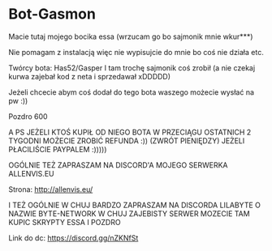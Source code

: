 # Bot-Gasmon

Macie tutaj mojego bocika essa (wrzucam go bo sajmonik mnie wkur***) 

Nie pomagam z instalacją więc nie wypisujcie do mnie bo coś nie działa etc.

Twórcy bota:
Has52/Gasper
I tam trochę sajmonik coś zrobił (a nie czekaj kurwa zajebał kod z neta i sprzedawał xDDDDD)

Jeżeli chcecie abym coś dodał do tego bota waszego możecie wysłać na pw :)) 

Pozdro 600


A PS JEŻELI KTOŚ KUPIŁ OD NIEGO BOTA W PRZECIĄGU OSTATNICH 2 TYGODNI MOŻECIE ZROBIĆ REFUNDA :)) (ZWRÓT PIENIĘDZY) JEŻELI PŁACILIŚCIE PAYPALEM :)))))




OGÓLNIE TEŻ ZAPRASZAM NA DISCORD'A MOJEGO SERWERKA ALLENVIS.EU

Strona: http://allenvis.eu/

I TEŻ OGÓLNIE W CHUJ BARDZO ZAPRASZAM NA DISCORDA LILABYTE O NAZWIE BYTE-NETWORK W CHUJ ZAJEBISTY SERWER MOZECIE TAM KUPIC SKRYPTY ESSA I POZDRO

Link do dc: https://discord.gg/nZKNfSt

